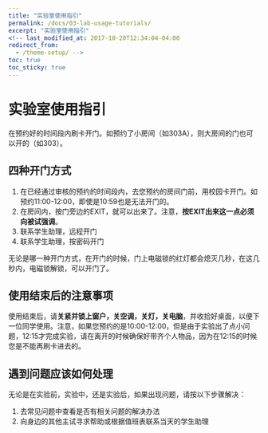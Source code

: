 ```yaml
---
title: "实验室使用指引"
permalink: /docs/03-lab-usage-tutorials/
excerpt: "实验室使用指引"
<!-- last_modified_at: 2017-10-20T12:34:04-04:00
redirect_from:
  - /theme-setup/ -->
toc: true
toc_sticky: true
---
```


# 实验室使用指引

在预约好的时间段内刷卡开门。如预约了小房间（如303A），则大房间的门也可以开的（如303）。

## 四种开门方式

1. 在已经通过审核的预约的时间段内，去您预约的房间门前，用校园卡开门。如预约11:00-12:00，即使是10:59也是无法开门的。
2. 在房间内，按门旁边的EXIT，就可以出来了。注意，**按EXIT出来这一点必须向被试强调**。
3. 联系学生助理，远程开门
4. 联系学生助理，按密码开门

无论是哪一种开门方式，在开门的时候，门上电磁锁的红灯都会熄灭几秒，在这几秒内，电磁锁解锁，可以开门了。

## 使用结束后的注意事项

使用结束后，请**关紧并锁上窗户，关空调，关灯，关电脑**，并收拾好桌面，以便下一位同学使用。注意，如果您预约的是10:00-12:00，但是由于实验出了点小问题，12:15才完成实验，请在离开的时候确保好带齐个人物品，因为在12:15的时候您是不能再刷卡进去的。

## 遇到问题应该如何处理

无论是在实验前，实验中，还是实验后，如果出现问题，请按以下步骤解决：

1. 去常见问题中查看是否有相关问题的解决办法
2. 向身边的其他主试寻求帮助或根据值班表联系当天的学生助理